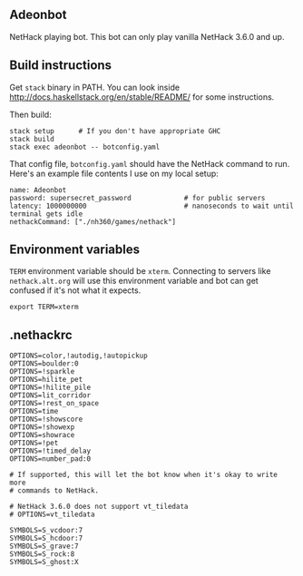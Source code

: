 Adeonbot
--------

NetHack playing bot. This bot can only play vanilla NetHack 3.6.0 and up.

Build instructions
------------------

Get `stack` binary in PATH. You can look inside
http://docs.haskellstack.org/en/stable/README/ for some instructions.

Then build:

    stack setup      # If you don't have appropriate GHC
    stack build
    stack exec adeonbot -- botconfig.yaml

That config file, `botconfig.yaml` should have the NetHack command to run.
Here's an example file contents I use on my local setup:

    name: Adeonbot
    password: supersecret_password             # for public servers
    latency: 1000000000                        # nanoseconds to wait until terminal gets idle
    nethackCommand: ["./nh360/games/nethack"]

Environment variables
---------------------

`TERM` environment variable should be `xterm`. Connecting to servers like
`nethack.alt.org` will use this environment variable and bot can get confused
if it's not what it expects.

    export TERM=xterm

.nethackrc
----------

    OPTIONS=color,!autodig,!autopickup
    OPTIONS=boulder:0
    OPTIONS=!sparkle
    OPTIONS=hilite_pet
    OPTIONS=!hilite_pile
    OPTIONS=lit_corridor
    OPTIONS=!rest_on_space
    OPTIONS=time
    OPTIONS=!showscore
    OPTIONS=!showexp
    OPTIONS=showrace
    OPTIONS=!pet
    OPTIONS=!timed_delay
    OPTIONS=number_pad:0

    # If supported, this will let the bot know when it's okay to write more
    # commands to NetHack.

    # NetHack 3.6.0 does not support vt_tiledata
    # OPTIONS=vt_tiledata

    SYMBOLS=S_vcdoor:7
    SYMBOLS=S_hcdoor:7
    SYMBOLS=S_grave:7
    SYMBOLS=S_rock:8
    SYMBOLS=S_ghost:X

